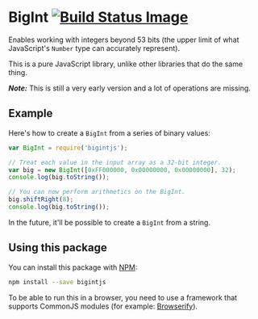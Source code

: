 BigInt [![Build Status Image][]][Build Status]
======

Enables working with integers beyond 53 bits (the upper limit of what
JavaScript's `Number` type can accurately represent).

This is a pure JavaScript library, unlike other libraries that do the
same thing.

***Note:*** This is still a very early version and a lot of operations
are missing.


Example
-------

Here's how to create a `BigInt` from a series of binary values:

```js
var BigInt = require('bigintjs');

// Treat each value in the input array as a 32-bit integer.
var big = new BigInt([0xFF000000, 0x00000000, 0x00000000], 32);
console.log(big.toString());

// You can now perform arithmetics on the BigInt.
big.shiftRight(8);
console.log(big.toString());
```

In the future, it'll be possible to create a `BigInt` from a string.


Using this package
------------------

You can install this package with [NPM][]:

```bash
npm install --save bigintjs
```

To be able to run this in a browser, you need to use a framework that
supports CommonJS modules (for example: [Browserify][]).


[Browserify]: http://browserify.org/
[Build Status]: https://travis-ci.org/blixt/js-bigint
[Build Status Image]: https://api.travis-ci.org/blixt/js-bigint.png?branch=master
[NPM]: https://www.npmjs.org/
